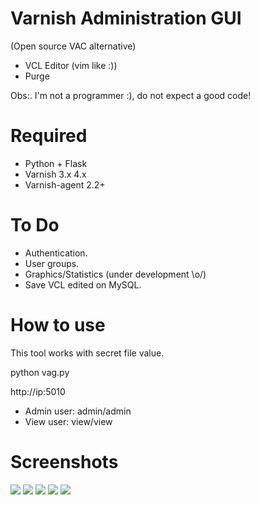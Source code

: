 Varnish Administration GUI 
=============================
(Open source VAC alternative)

* VCL Editor (vim like :))
* Purge

Obs:. I'm not a programmer :), do not expect a good code!

Required
========

* Python + Flask
* Varnish 3.x 4.x
* Varnish-agent 2.2+

To Do
=====

* Authentication.
* User groups.
* Graphics/Statistics (under development \o/)
* Save VCL edited on MySQL.

How to use
==========

This tool works with secret file value.

python vag.py

http://ip:5010

* Admin user: admin/admin
* View user: view/view


Screenshots
==========
![](http://rapido.taxi.br/img/tela_home.png)
![](http://rapido.taxi.br/img/register_varnish.png)
![](http://rapido.taxi.br/img/tela_ban.png)
![](http://rapido.taxi.br/img/cluster_status.png)
![](http://rapido.taxi.br/img/tela_edit.png)
